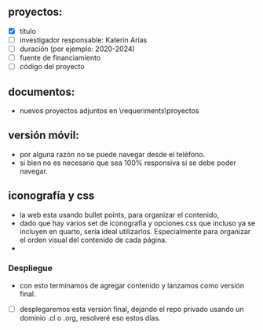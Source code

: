 ## proyectos:

- [x] título
- [ ] investigador responsable: Katerin Arias
- [ ] duración (por ejemplo: 2020-2024)
- [ ] fuente de financiamiento
- [ ] código del proyecto

## documentos:

- nuevos proyectos adjuntos en \requeriments\proyectos

## versión móvil:

- por alguna razón no se puede navegar desde el teléfono. 
- si bien no es necesario que sea 100% responsiva si se debe poder navegar.


## iconografía y css

- la web esta usando bullet points, para organizar el contenido, 
- dado que hay varios set de iconografía y opciones css que incluso ya se incluyen en quarto, sería ideal utilizarlos. Especialmente para organizar el orden visual del contenido de cada página.
- 

### Despliegue
- con esto terminamos de agregar contenido y lanzamos como versión final.
- [ ] desplegaremos esta versión final, dejando el repo privado usando un dominio .cl o .org, resolveré eso estos días.